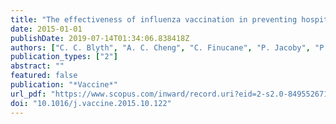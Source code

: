 ```yaml
---
title: "The effectiveness of influenza vaccination in preventing hospitalisation in children in Western Australia"
date: 2015-01-01
publishDate: 2019-07-14T01:34:06.838418Z
authors: ["C. C. Blyth", "A. C. Cheng", "C. Finucane", "P. Jacoby", "P. V. Effler", "D. W. Smith", "H. Kelly", "K. K. Macartney", "P. C. Richmond"]
publication_types: ["2"]
abstract: ""
featured: false
publication: "*Vaccine*"
url_pdf: "https://www.scopus.com/inward/record.uri?eid=2-s2.0-84955267102&doi=10.1016%2fj.vaccine.2015.10.122&partnerID=40&md5=a5dffb86589d403ef6233923b28be7df http://www.sciencedirect.com/science/article/pii/S0264410X15015789"
doi: "10.1016/j.vaccine.2015.10.122"
---
```


